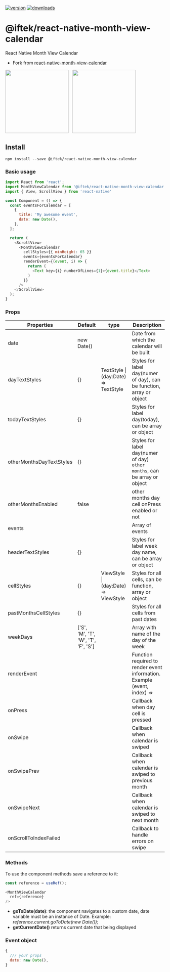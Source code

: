 [![version](https://badge.fury.io/js/%40iftek%2Freact-native-month-view-calendar.svg)](https://www.npmjs.com/package/@iftek/react-native-month-view-calendar)
[![downloads](https://img.shields.io/npm/dt/@iftek/react-native-month-view-calendar.svg?style=flat-square)](https://npm-stat.com/charts.html?package=@iftek/react-native-month-view-calendar&from=2024-03-24)

# @iftek/react-native-month-view-calendar
React Native Month View Calendar

- Fork from [react-native-month-view-calendar](https://github.com/strappberry/react-native-month-view-calendar)

<p>
<img src="screenshots/1.png?raw=1" width="200" />
&nbsp;
<img src="screenshots/2.png?raw=1" width="200" />
</p>

## Install

```
npm install --save @iftek/react-native-month-view-calendar
```

### Basic usage
```js
import React from 'react';
import MonthViewCalendar from '@iftek/react-native-month-view-calendar';
import { View, ScrollView } from 'react-native'

const Component = () => {
  const eventsForCalendar = [
  	{
  	  title: 'My awesome event',
  	  date: new Date(),
  	},
  ];

  return (
    <ScrollView>
      <MonthViewCalendar
        cellStyles={{ minHeight: 65 }}
        events={eventsForCalendar}
        renderEvent={(event, i) => {
          return (
            <Text key={i} numberOfLines={1}>{event.title}</Text>
          )
        }}
      />
    </ScrollView>
  );
}
```
### Props

| Properties | Default | type | Description|
| --- | --- | --- | --- |
|date            |new Date()||Date from which the calendar will be built|
|dayTextStyles   |{}|TextStyle \| (day:Date) => TextStyle|Styles for label day(numer of day), can be function, array or object|
|todayTextStyles |{}||Styles for label day(today), can be array or object|
|otherMonthsDayTextStyles   |{}||Styles for label day(numer of day) `other months`, can be array or object|
|otherMonthsEnabled   |false||other months day cell onPress enabled or not|
|events          ||| Array of events|
|headerTextStyles|{}||Styles for label week day name, can be array or object|
|cellStyles      |{}|ViewStyle \| (day:Date) => ViewStyle|Styles for all cells, can be function, array or object|
|pastMonthsCellStyles|{}||Styles for all cells from past dates|
|weekDays        |['S', 'M', 'T', 'W', 'T', 'F', 'S']||Array with name of the day of the week|
|renderEvent     |||Function required to render event information. Example (event, index) => <Event key={index} />|
|onPress         |||Callback when day cell is pressed|
|onSwipe         |||Callback when calendar is swiped|
|onSwipePrev     |||Callback when calendar is swiped to previous month|
|onSwipeNext     |||Callback when calendar is swiped to next month|
|onScrollToIndexFailed ||| Callback to handle errors on swipe|

### Methods
To use the component methods save a reference to it:

```js
const reference = useRef();

<MonthViewCalendar
  ref={reference}
/>
```
* __goToDate(date)__: the component navigates to a custom date, date variable must be an instance of Date. Example: _reference.current.goToDate(new Date());_
* __getCurrentDate()__ returns current date that being displayed

### Event object
```js
{
  /// your props
  date: new Date(),
}
```